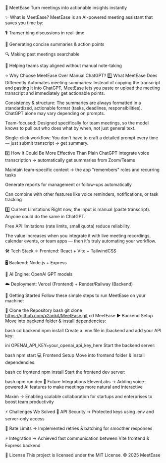 🚀 MeetEase
Turn meetings into actionable insights instantly


✨ What is MeetEase?
MeetEase is an AI-powered meeting assistant that saves you time by:

🎙️ Transcribing discussions in real-time

📝 Generating concise summaries & action points

🔍 Making past meetings searchable

🤝 Helping teams stay aligned without manual note-taking

⭐ Why Choose MeetEase Over Manual ChatGPT?
1️⃣ What MeetEase Does Differently
Automates meeting summaries: Instead of copying the transcript and pasting it into ChatGPT, MeetEase lets you paste or upload the meeting transcript and immediately get actionable points.

Consistency & structure: The summaries are always formatted in a standardized, actionable format (tasks, deadlines, responsibilities). ChatGPT alone may vary depending on prompts.

Team-focused: Designed specifically for team meetings, so the model knows to pull out who does what by when, not just general text.

Single-click workflow: You don't have to craft a detailed prompt every time — just submit transcript → get summary.

2️⃣ How It Could Be More Effective Than Plain ChatGPT
Integrate voice transcription → automatically get summaries from Zoom/Teams

Maintain team-specific context → the app "remembers" roles and recurring tasks

Generate reports for management or follow-ups automatically

Can combine with other features like voice reminders, notifications, or task tracking

3️⃣ Current Limitations
Right now, the input is manual (paste transcript). Anyone could do the same in ChatGPT.

Free API limitations (rate limits, small quota) reduce reliability.

The value increases when you integrate it with live meeting recordings, calendar events, or team apps — then it's truly automating your workflow.

🛠️ Tech Stack
⚛️ Frontend: React + Vite + TailwindCSS

🖥️ Backend: Node.js + Express

🤖 AI Engine: OpenAI GPT models

☁️ Deployment: Vercel (Frontend) + Render/Railway (Backend)

🚀 Getting Started
Follow these simple steps to run MeetEase on your machine:

🔧 Clone the Repository
bash
git clone https://github.com/x2ankit/MeetEase.git
cd MeetEase
▶️ Backend Setup
Move into backend folder & install dependencies:

bash
cd backend
npm install
Create a .env file in /backend and add your API key:

ini
OPENAI_API_KEY=your_openai_api_key_here
Start the backend server:

bash
npm start
💻 Frontend Setup
Move into frontend folder & install dependencies:

bash
cd frontend
npm install
Start the frontend dev server:

bash
npm run dev
🎤 Future Integrations
ElevenLabs → Adding voice-powered AI features to make meetings more natural and interactive

Maxim → Enabling scalable collaboration for startups and enterprises to boost team productivity

⚡ Challenges We Solved
🔑 API Security → Protected keys using .env and server-only access

🐞 Rate Limits → Implemented retries & batching for smoother responses

⚡ Integration → Achieved fast communication between Vite frontend & Express backend

📜 License
This project is licensed under the MIT License.
© 2025 MeetEase
